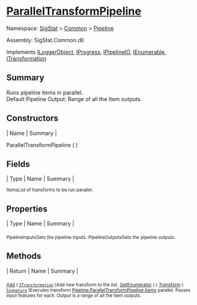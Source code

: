 # [ParallelTransformPipeline](./ParallelTransformPipeline.md)

Namespace: [SigStat]() > [Common](./../README.md) > [Pipeline](./README.md)

Assembly: SigStat.Common.dll

Implements [ILoggerObject](./../ILoggerObject.md), [IProgress](./../Helpers/IProgress.md), [IPipelineIO](./IPipelineIO.md), [IEnumerable](https://docs.microsoft.com/en-us/dotnet/api/System.Collections.IEnumerable), [ITransformation](./../ITransformation.md)

## Summary
Runs pipeline items in parallel.  <br>Default Pipeline Output: Range of all the Item outputs.

## Constructors

| Name | Summary | 

ParallelTransformPipeline (  )<sub></sub>


## Fields

| Type | Name | Summary | 

<sub>Items</sub><sub>List of transforms to be run parallel.</sub>


## Properties

| Type | Name | Summary | 

<sub>PipelineInputs</sub><sub>Gets the pipeline inputs.</sub>
<sub>PipelineOutputs</sub><sub>Gets the pipeline outputs.</sub>


## Methods

| Return | Name | Summary | 

<sub>[Add](./Methods/ParallelTransformPipeline-100663502.md) ( [`ITransformation`](./../ITransformation.md) )</sub><sub>Add new transform to the list.</sub>
<sub>[GetEnumerator](./Methods/ParallelTransformPipeline-100663501.md) (  )</sub><sub></sub>
<sub>[Transform](./Methods/ParallelTransformPipeline-100663503.md) ( [`Signature`](./../Signature.md) )</sub><sub>Executes transform [Pipeline.ParallelTransformPipeline.Items](https://github.com/hargitomi97/sigstat/blob/master/docs/md/.md) parallel.  Passes input features for each.  Output is a range of all the Item outputs.</sub>


